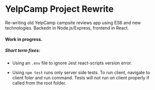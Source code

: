 # YelpCamp Project Rewrite

Re-writing old YelpCamp campsite reviews app using ES6 and new technologies. Backedn in
Node.js/Express, frontend in React.

#### Work in progress.

##### Short term fixes:

- Using an `.env` file to ignore Jest react-scripts version error.

- Using `npm test` runs only server side tests. To run client, navigate to client foler and run command. Tests will not run on client properly if called from the root folder.
